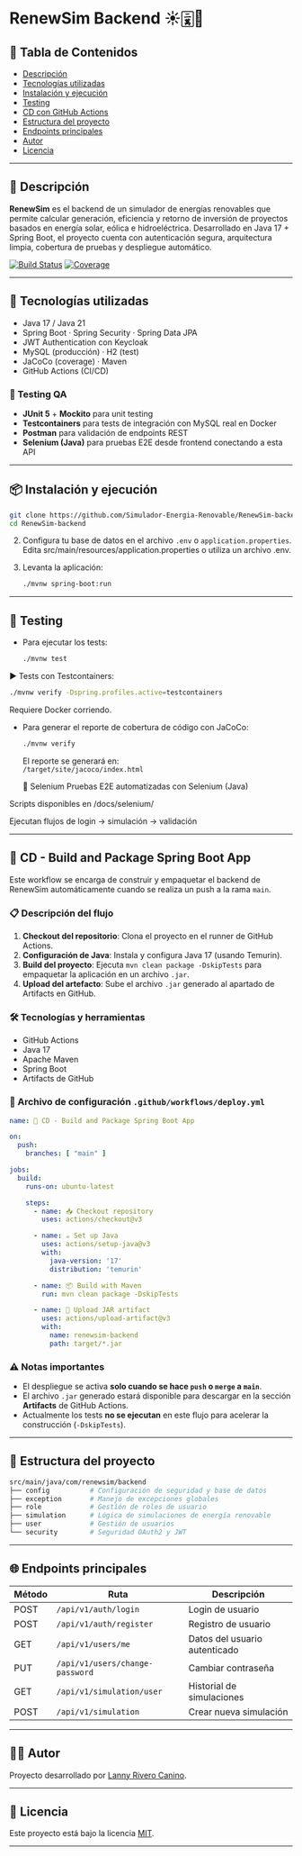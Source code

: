 # RenewSim Backend ☀️🀈🌊

## 📑 Tabla de Contenidos

- [Descripción](#-descripción)
- [Tecnologías utilizadas](#-tecnologías-utilizadas)
- [Instalación y ejecución](#-instalación-y-ejecución)
- [Testing](#-testing)
- [CD con GitHub Actions](#-cd-con-github-actions)
- [Estructura del proyecto](#-estructura-del-proyecto)
- [Endpoints principales](#-endpoints-principales)
- [Autor](#-autor)
- [Licencia](#-licencia)

---

## 🧾 Descripción

**RenewSim** es el backend de un simulador de energías renovables que permite calcular generación, eficiencia y retorno de inversión de proyectos basados en energía solar, eólica e hidroeléctrica. Desarrollado en Java 17 + Spring Boot, el proyecto cuenta con autenticación segura, arquitectura limpia, cobertura de pruebas y despliegue automático.

[![Build Status](https://github.com/Simulador-Energia-Renovable/RenewSim-backend/actions/workflows/build.yml/badge.svg)](https://github.com/Simulador-Energia-Renovable/RenewSim-backend/actions)
[![Coverage](https://img.shields.io/badge/Coverage-94%25-brightgreen)](https://github.com/Simulador-Energia-Renovable/RenewSim-backend)

---

## 🚀 Tecnologías utilizadas

- Java 17 / Java 21
- Spring Boot · Spring Security · Spring Data JPA
- JWT Authentication con Keycloak
- MySQL (producción) · H2 (test)
- JaCoCo (coverage) · Maven
- GitHub Actions (CI/CD)

### 🧪 Testing QA

- **JUnit 5** + **Mockito** para unit testing
- **Testcontainers** para tests de integración con MySQL real en Docker
- **Postman** para validación de endpoints REST
- **Selenium (Java)** para pruebas E2E desde frontend conectando a esta API

---

## 📦 Instalación y ejecución

```bash
git clone https://github.com/Simulador-Energia-Renovable/RenewSim-backend.git
cd RenewSim-backend
```

2. Configura tu base de datos en el archivo `.env` o `application.properties`.
  Edita src/main/resources/application.properties o utiliza un archivo .env.

4. Levanta la aplicación:
   ```bash
   ./mvnw spring-boot:run
   ```

---

## 🧪 Testing

- Para ejecutar los tests:
  ```bash
  ./mvnw test
  ```
  
▶️ Tests con Testcontainers:

  ```bash
  ./mvnw verify -Dspring.profiles.active=testcontainers

  ```
Requiere Docker corriendo.

- Para generar el reporte de cobertura de código con JaCoCo:
  ```bash
  ./mvnw verify
  ```
  El reporte se generará en:  
  `/target/site/jacoco/index.html`

  🧪 Selenium
Pruebas E2E automatizadas con Selenium (Java)

Scripts disponibles en /docs/selenium/

Ejecutan flujos de login → simulación → validación

---

## 🚀 CD - Build and Package Spring Boot App

Este workflow se encarga de construir y empaquetar el backend de RenewSim automáticamente cuando se realiza un push a la rama `main`.

### 📋 Descripción del flujo

1. **Checkout del repositorio**: Clona el proyecto en el runner de GitHub Actions.
2. **Configuración de Java**: Instala y configura Java 17 (usando Temurin).
3. **Build del proyecto**: Ejecuta `mvn clean package -DskipTests` para empaquetar la aplicación en un archivo `.jar`.
4. **Upload del artefacto**: Sube el archivo `.jar` generado al apartado de Artifacts en GitHub.

### 🛠️ Tecnologías y herramientas

- GitHub Actions
- Java 17
- Apache Maven
- Spring Boot
- Artifacts de GitHub

### 📂 Archivo de configuración `.github/workflows/deploy.yml`

```yaml
name: 🚀 CD - Build and Package Spring Boot App

on:
  push:
    branches: [ "main" ]

jobs:
  build:
    runs-on: ubuntu-latest

    steps:
      - name: 📥 Checkout repository
        uses: actions/checkout@v3

      - name: ☕ Set up Java
        uses: actions/setup-java@v3
        with:
          java-version: '17'
          distribution: 'temurin'

      - name: 📦 Build with Maven
        run: mvn clean package -DskipTests

      - name: 📂 Upload JAR artifact
        uses: actions/upload-artifact@v3
        with:
          name: renewsim-backend
          path: target/*.jar
```

### ⚠️ Notas importantes

- El despliegue se activa **solo cuando se hace `push` o `merge` a `main`**.
- El archivo `.jar` generado estará disponible para descargar en la sección **Artifacts** de GitHub Actions.
- Actualmente los tests **no se ejecutan** en este flujo para acelerar la construcción (`-DskipTests`).

---

## 📂 Estructura del proyecto

```bash
src/main/java/com/renewsim/backend
├── config          # Configuración de seguridad y base de datos
├── exception       # Manejo de excepciones globales
├── role            # Gestión de roles de usuario
├── simulation      # Lógica de simulaciones de energía renovable
├── user            # Gestión de usuarios
└── security        # Seguridad OAuth2 y JWT
```

---

## 🌐 Endpoints principales

| Método | Ruta                          | Descripción                     |
|--------|-------------------------------|----------------------------------|
| POST   | `/api/v1/auth/login`           | Login de usuario                |
| POST   | `/api/v1/auth/register`        | Registro de usuario             |
| GET    | `/api/v1/users/me`             | Datos del usuario autenticado   |
| PUT    | `/api/v1/users/change-password`| Cambiar contraseña              |
| GET    | `/api/v1/simulation/user`      | Historial de simulaciones       |
| POST   | `/api/v1/simulation`           | Crear nueva simulación          |

---

## 👩‍💻 Autor

Proyecto desarrollado por [Lanny Rivero Canino](https://www.linkedin.com/in/lannyriverocanino/).

---

## 📜 Licencia

Este proyecto está bajo la licencia [MIT](LICENSE).

---

